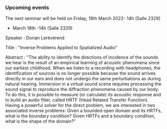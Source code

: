 ### Upcoming events

The next seminar will be held on Friday, 18th March 2022- 14h (Salle 2329)


 - March 18th -14h (Salle 2329)

Speaker : Dorian Lerévérend

Title : "Inverse Problems Applied to Spatialized Audio"

Abstract : "The ability to identify the directions of incidence of the sounds we hear is the result of an empirical learning of acoustic phenomena since our earliest childhood. When we listen to a recording with headphones, the identification of sources is no longer possible because the sound arrives directly in our ears and does not undergo the same perturbations as during natural hearing. Immersion in a virtual sound scene requires processing the sound signal to reproduce the diffraction phenomena caused by our body. To do this, it is possible to measure (or calculate) its acoustic response and to build an audio filter, called HRTF (Head Related Transfer Function). Having a powerful solver for the direct problem, we are interested in two associated inverse problems: Given a bounded open domain and its HRTFs, what is the boundary condition? Given HRTFs and a boundary condition, what is the shape of the domain?"


